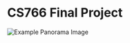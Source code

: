 # CS766 Final Project

![Example Panorama Image](https://github.com/jth1011/CS766Project/blob/main/result.png)
